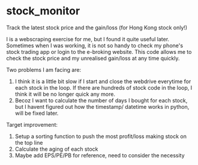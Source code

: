 # stock_monitor
Track the latest stock price and the gain/loss (for Hong Kong stock only!)

I is a webscraping exercise for me, but I found it quite useful later. 
Sometimes when I was working, it is not so handy to check my phone's stock trading app or login to the e-broking website.
This code allows me to check the stock price and my unrealised gain/loss at any time quickly.

Two problems I am facing are: 
1.  I think it is a little bit slow if I start and close the webdrive everytime for each stock in the loop.
    If there are hundreds of stock code in the loop, I think it will be no longer quick any more.
2.  Becoz I want to calculate the number of days I bought for each stock, but I havent figured out how the timestamp/
    datetime works in python, will be fixed later.

Target improvement:
1.  Setup a sorting function to push the most profit/loss making stock on the top line 
2.  Calculate the aging of each stock
3.  Maybe add EPS/PE/PB for reference, need to consider the necessity
